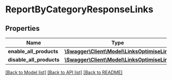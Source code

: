 # ReportByCategoryResponseLinks

## Properties
Name | Type | Description | Notes
------------ | ------------- | ------------- | -------------
**enable_all_products** | [**\Swagger\Client\Model\LinksOptimiseLink**](LinksOptimiseLink.md) |  | [optional] 
**disable_all_products** | [**\Swagger\Client\Model\LinksOptimiseLink**](LinksOptimiseLink.md) |  | [optional] 

[[Back to Model list]](../README.md#documentation-for-models) [[Back to API list]](../README.md#documentation-for-api-endpoints) [[Back to README]](../README.md)


